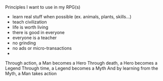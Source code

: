 Principles I want to use in my RPG(s)

- learn real stuff when possible (ex. animals, plants, skills...)
- teach civilization
- life is worth living
- there is good in everyone
- everyone is a teacher
- no grinding
- no ads or micro-transactions
-



Through action, a Man becomes a Hero
Through death, a Hero becomes a Legend
Through time, a Legend becomes a Myth
And by learning from the Myth, a Man takes action
